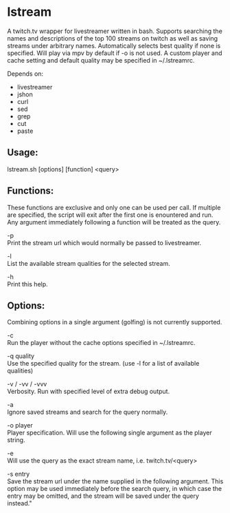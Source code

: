 lstream
=======

A twitch.tv wrapper for livestreamer written in bash. Supports searching the
names and descriptions of the top 100 streams on twitch as well as saving streams
under arbitrary names. Automatically selects best quality if none is specified.
Will play via mpv by default if -o is not used. A custom player and cache setting
and default quality may be specified in ~/.lstreamrc.

Depends on:  
- livestreamer
- jshon
- curl
- sed
- grep
- cut
- paste

Usage: 
-----
lstream.sh [options] [function] \<query\>

Functions:
---------
These functions are exclusive and only one can be used per call. If multiple are
specified, the script will exit after the first one is enountered and run. Any
argument immediately following a function will be treated as the query.

-p  
  Print the stream url which would normally be passed to livestreamer.

-l  
  List the available stream qualities for the selected stream.

-h  
  Print this help.

Options:
-------
Combining options in a single argument (golfing) is not currently supported.

-c  
  Run the player without the cache options specified in ~/.lstreamrc.

-q quality  
  Use the specified quality for the stream. (use -l for a list of available qualities)

-v / -vv / -vvv  
  Verbosity. Run with specified level of extra debug output.

-a  
  Ignore saved streams and search for the query normally.

-o player  
  Player specification. Will use the following single argument as the player string.

-e  
  Will use the query as the exact stream name, i.e. twitch.tv/\<query\>

-s entry  
  Save the stream url under the name supplied in the following argument.
  This option may be used immediately before the search query, in which case 
  the entry may be omitted, and the stream will be saved under the query instead."
